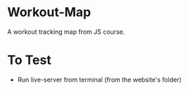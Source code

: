 # Workout-Map
A workout tracking map from JS course.

# To Test
- Run live-server from terminal (from the website's folder)
